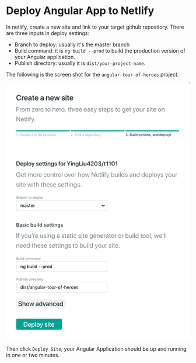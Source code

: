 # Deploy Angular App to Netlify

In netlify, create a new site and link to your target github repostiory. There are three inputs in deploy settings:

- Branch to deploy: usually it's the master branch
- Build command: it is `ng build --prod` to build the production version of your Angular application.
- Publish directory: usually it is `dist/your-project-name`.

The following is the screen shot for the `angular-tour-of-heroes` project.

![Deploy to netlify example](./deploy-to-netlify.png)

Then click `Deploy Site`, your Angular Application should be up and running in one or two minutes.
